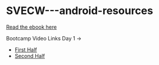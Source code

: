 # SVECW---android-resources

[Read the ebook here](https://android-app-development-documentation.readthedocs.io/en/latest/index.html)

Bootcamp Video Links Day 1 ->

- [First Half](https://youtube.com/live/MzNfUfR8sHA?feature=share)
- [Second Half](https://youtu.be/r23UPW7OA1Q)
